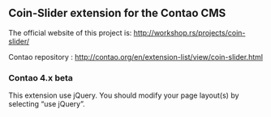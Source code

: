 ## Coin-Slider extension for the Contao CMS

The official website of this project is: <http://workshop.rs/projects/coin-slider/>

Contao repository : <http://contao.org/en/extension-list/view/coin-slider.html>

### Contao 4.x beta

This extension use jQuery. You should modify your page layout(s) by selecting “use jQuery”.
